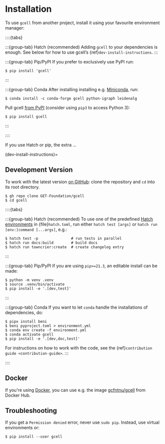 # Installation

To use `gcell` from another project, install it using your favourite environment manager:

::::{tabs}

:::{group-tab} Hatch (recommended)
Adding `gcell` to your dependencies is enough.
See below for how to use gcell’s {ref}`dev-install-instructions`.
:::

:::{group-tab} Pip/PyPI
If you prefer to exclusively use PyPI run:

```console
$ pip install 'gcell'
```
:::

:::{group-tab} Conda
After installing installing e.g. [Miniconda][], run:

```console
$ conda install -c conda-forge gcell python-igraph leidenalg
```

Pull gcell [from PyPI][] (consider using `pip3` to access Python 3):

```console
$ pip install gcell
```

[miniconda]: https://docs.anaconda.com/miniconda/miniconda-install/
[from pypi]: https://pypi.org/project/gcell
:::

::::

If you use Hatch or pip, the extra ...

(dev-install-instructions)=

## Development Version

To work with the latest version [on GitHub][]: clone the repository and `cd` into its root directory.

```console
$ gh repo clone GET-Foundation/gcell
$ cd gcell
```

::::{tabs}

:::{group-tab} Hatch (recommended)
To use one of the predefined [Hatch environments][] in {file}`hatch.toml`,
run either `hatch test [args]` or `hatch run [env:]command [...args]`, e.g.:

```console
$ hatch test -p               # run tests in parallel
$ hatch run docs:build        # build docs
$ hatch run towncrier:create  # create changelog entry
```

[hatch environments]: https://hatch.pypa.io/latest/tutorials/environment/basic-usage/
:::

:::{group-tab} Pip/PyPI
If you are using `pip>=21.3`, an editable install can be made:

```console
$ python -m venv .venv
$ source .venv/bin/activate
$ pip install -e '.[dev,test]'
```
:::

:::{group-tab} Conda
If you want to let `conda` handle the installations of dependencies, do:

```console
$ pipx install beni
$ beni pyproject.toml > environment.yml
$ conda env create -f environment.yml
$ conda activate gcell
$ pip install -e '.[dev,doc,test]'
```

For instructions on how to work with the code, see the {ref}`contribution guide <contribution-guide>`.
:::

::::

[on github]: https://github.com/GET-Foundation/gcell

## Docker

If you're using [Docker][], you can use e.g. the image [gcfntnu/gcell][] from Docker Hub.

[docker]: https://en.wikipedia.org/wiki/Docker_(software)
[gcfntnu/gcell]: https://hub.docker.com/r/gcfntnu/gcell

## Troubleshooting

If you get a `Permission denied` error, never use `sudo pip`. Instead, use virtual environments or:

```console
$ pip install --user gcell
```
